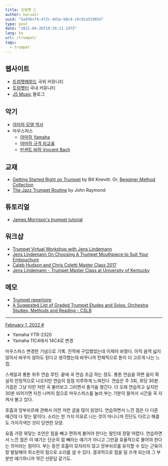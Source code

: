 ```yaml
---
title: 트럼펫 🎺
author: haruair
uuid: "5a936cf4-472c-4d1e-b8c4-c6c01a51965d"
type: post
date: "2021-04-26T19:39:11.197Z"
lang: ko
url: /trumpet/
tags:
  - trumpet
---
```


## 웹사이트

- [트럼펫해럴드](https://www.trumpetherald.com/) 국외 커뮤니티
- [트럼펫터](http://www.trumpeter.co.kr) 국내 커뮤니티
- [J5 Music](https://lotusbeagle.tistory.com/) 블로그

## 악기

- [야마하 모델 역사](https://www.trumpet-history.com/yamaha%20models.htm)
- 마우스피스
  - [야마하 Yamaha](https://usa.yamaha.com/files/download/brochure/6/1267056/WA-37R.pdf)
  - [야마하 규격 비교표](https://denlillebasun.no/wp-content/uploads/2017/05/Yamaha-munntykker-for-trompet-kornett-og-flygelhorn.pdf)
  - [빈센트 바하 Vincent Bach](https://www.bachbrass.com/application/files/4614/8521/7763/AV2BA901_Original_1889_web.pdf)

## 교재

- [Getting Started Right on Trumpet](https://qpress.ca/product/getting-started-right-trumpet-knevitt-pdf) by Bill Knevitt. Or, [Begginer Method Collection](https://qpress.ca/product/begginer-method-collection)
- [The Jazz Trumpet Routine](https://john-raymond.com/store/jazz-trumpet-routine-pdf) by John Raymond

## 튜토리얼

- [James Morrison's trumpet tutorial](https://www.youtube.com/watch?v=oGm1MAT-ttQ)

## 워크샵

- [Trumpet Virtual Workshop with Jens Lindemann](https://www.youtube.com/watch?v=Npb1Ep3eEnQ)
- [Jens Lindemann On Choosing A Trumpet Mouthpiece to Suit Your Embouchure](https://www.youtube.com/watch?v=2ktNxEX8Ggw)
- [Caleb Hudson and Chris Coletti Master Class 2017](https://www.youtube.com/watch?v=ufjbjLINJFE)
- [Jens Lindemann - Trumpet Master Class at University of Kentucky](https://www.youtube.com/watch?v=EUs7nENq_Xc)

## 메모

- [Trumpet repertoire](https://en.wikipedia.org/wiki/Trumpet_repertoire)
- [A Suggested List of Graded Trumpet Etudes and Solos, Orchestra Studies, Methods and Reading - CSLB](https://web.csulb.edu/depts/music/areas/brass-studies/rep/trumpet-rep.pdf)


<hr class="memo-divider" />

<a class="memo-date" id="2022-02-01T20:26:34.710Z" href="#2022-02-01T20:26:34.710Z">February 1, 2022 #</a>

- Yamaha YTR-2320
- Yamaha 11C4에서 14C4로 변경

마우스피스 변경한 기념으로 기록. 진작에 구입했었는데 이제야 바꿨다. 아직 음역 넓지 않아서 바꾸지 않아도 된다고 생각했는데 바꾸니까 전체적으로 톤이 더 고르게 나는 느낌.

스케일과 롱톤 위주 연습 루틴. 끝에 곡 연습 조금 하는 정도. 롱톤 연습을 하면 음이 확실히 안정적으로 나오지만 연습이 점점 지루하게 느껴진다. 연습은 주 3회, 회당 30분. 가끔은 그냥 이런 저런 곡 불러보고 그러면서 즐거움 챙긴다. 더 오래 연습하고 싶지만 30분 되어가면 지친 나머지 힘으로 마우스피스를 눌러 부는 기분이 들어서 시간을 꼭 지켜서 불고 있다.

호흡과 앙부쉬르에 관해서 이런 저런 글을 많이 읽었다. 연습하면서 느낀 점은 다 다른 얘긴데 다 맞는 말이다. 소리는 한 가지 이유로 나는 것이 아니니까 진단도 다르고 해결도 가지각색인 것이 당연한 모양.

요즘 가장 와닿는 조언은 힘을 빼고 편하게 불어야 한다는 말인데 정말 어렵다. 연습하면서 느낀 점은 이 얘기는 단순히 힘 빼라는 얘기가 아니고 그만큼 효율적으로 불어야 한다는 의미라는 점이다. 부는 동안 호흡이 모자라지 않고 앙부쉬르를 유지할 수 있는 근육이 잘 발달해야 최소한의 힘으로 소리를 낼 수 있다. 결과적으로 힘을 덜 쓰게 되는데 그 부분만 얘기하니까 약간 선문답 같기도.

